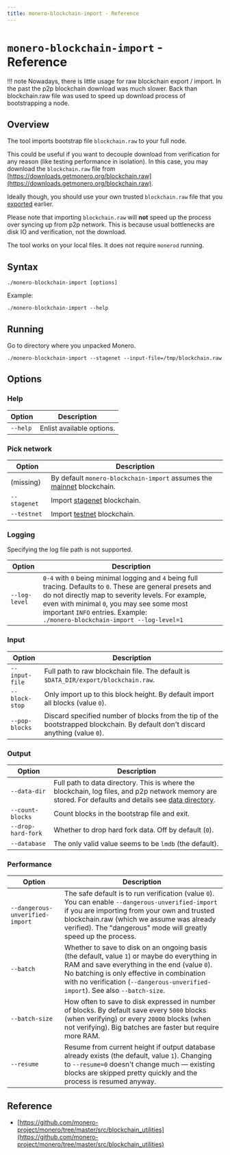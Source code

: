 ```yaml
---
title: monero-blockchain-import - Reference
---
```

# `monero-blockchain-import` - Reference

!!! note
    Nowadays, there is little usage for raw blockchain export / import. In the past the p2p blockchain download was much slower. Back than blockchain.raw file was used to speed up download process of bootstrapping a node. 

## Overview

The tool imports bootstrap file `blockchain.raw` to your full node.

This could be useful if you want to decouple download from verification for any reason (like testing performance in isolation).
In this case, you may download the `blockchain.raw` file from [https://downloads.getmonero.org/blockchain.raw](https://downloads.getmonero.org/blockchain.raw).

Ideally though, you should use your own trusted `blockchain.raw` file that you [exported](../interacting/monero-blockchain-export-reference.md) earlier.

Please note that importing `blockchain.raw` will **not** speed up the process over syncing up from p2p network.
This is because usual bottlenecks are disk IO and verification, not the download.  

The tool works on your local files. It does not require `monerod` running.

## Syntax

`./monero-blockchain-import [options]`

Example:

`./monero-blockchain-import --help`

## Running

Go to directory where you unpacked Monero.

`./monero-blockchain-import --stagenet --input-file=/tmp/blockchain.raw`


## Options

### Help

| Option              | Description
|---------------------|--------------------------------------------------------------------------------------------------------------------------------------
| `--help`            | Enlist available options.

### Pick network

| Option              | Description
|---------------------|--------------------------------------------------------------------------------------------------------------------------------------
| (missing)           | By default `monero-blockchain-import` assumes the [mainnet](../infrastructure/networks.md#mainnet) blockchain.
| `--stagenet`        | Import [stagenet](../infrastructure/networks.md#stagenet) blockchain.
| `--testnet`         | Import [testnet](../infrastructure/networks.md#testnet) blockchain.

### Logging

Specifying the log file path is not supported.

| Option              | Description
|---------------------|--------------------------------------------------------------------------------------------------------------------------------------
| `--log-level`       | `0-4` with `0` being minimal logging and `4` being full tracing. Defaults to `0`. These are general presets and do not directly map to severity levels. For example, even with minimal `0`, you may see some most important `INFO` entries. Example: <br />`./monero-blockchain-import --log-level=1`

### Input

| Option              | Description
|---------------------|--------------------------------------------------------------------------------------------------------------------------------------
| `--input-file`      | Full path to raw blockchain file. The default is `$DATA_DIR/export/blockchain.raw`.
| `--block-stop`      | Only import up to this block height. By default import all blocks (value `0`).
| `--pop-blocks`      | Discard specified number of blocks from the tip of the bootstrapped blockchain. By default don't discard anything (value `0`).

### Output

| Option              | Description
|---------------------|--------------------------------------------------------------------------------------------------------------------------------------
| `--data-dir`        | Full path to data directory. This is where the blockchain, log files, and p2p network memory are stored. For defaults and details see [data directory](../interacting/overview.md#data-directory).
| `--count-blocks`    | Count blocks in the bootstrap file and exit.
| `--drop-hard-fork`  | Whether to drop hard fork data. Off by default (`0`). 
| `--database`        | The only valid value seems to be `lmdb` (the default).

### Performance

| Option                            | Description
|-----------------------------------|--------------------------------------------------------------------------------------------------------------------------------------
| `--dangerous-unverified-import`   | The safe default is to run verification (value `0`). You can enable `--dangerous-unverified-import` if you are importing from your own and trusted blockchain.raw (which we assume was already verified). The "dangerous" mode will greatly speed up the process.   
| `--batch`                         | Whether to save to disk on an ongoing basis (the default, value `1`) or maybe do everything in RAM and save everything in the end (value `0`). No batching is only effective in combination with no verification (`--dangerous-unverified-import`). See also `--batch-size`.   
| `--batch-size`                    | How often to save to disk expressed in number of blocks. By default save every `5000` blocks (when verifying) or every `20000` blocks (when not verifying). Big batches are faster but require more RAM.
| `--resume`                        | Resume from current height if output database already exists (the default, value `1`). Changing to `--resume=0` doesn't change much &mdash; existing blocks are skipped pretty quickly and the process is resumed anyway. 

## Reference

* [https://github.com/monero-project/monero/tree/master/src/blockchain_utilities](https://github.com/monero-project/monero/tree/master/src/blockchain_utilities)
